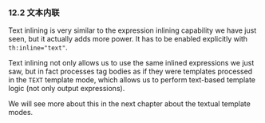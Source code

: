 ### 12.2 文本内联

Text inlining is very similar to the expression inlining capability we have just seen, but it actually adds more power. It has to be enabled explicitly with `th:inline="text"`.

Text inlining not only allows us to use the same inlined expressions we just saw, but in fact processes tag bodies as if they were templates processed in the `TEXT` template mode, which allows us to perform text-based template logic (not only output expressions).

We will see more about this in the next chapter about the textual template modes.